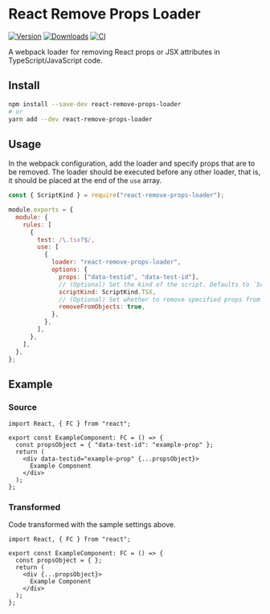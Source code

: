 # React Remove Props Loader

[![Version](https://img.shields.io/npm/v/react-remove-props-loader.svg)](https://www.npmjs.com/package/react-remove-props-loader)
[![Downloads](https://img.shields.io/npm/dt/react-remove-props-loader.svg)](https://www.npmjs.com/package/react-remove-props-loader)
[![CI](https://github.com/Mercateo/react-remove-props-loader/actions/workflows/main.yml/badge.svg?branch=master)](https://github.com/Mercateo/react-remove-props-loader/actions/workflows/main.yml?query=branch%3Amaster)

A webpack loader for removing React props or JSX attributes in TypeScript/JavaScript code.

## Install

```sh
npm install --save-dev react-remove-props-loader
# or
yarn add --dev react-remove-props-loader
```

## Usage

In the webpack configuration, add the loader and specify props that are to be removed. The loader should be executed before any other loader, that is, it should be placed at the end of the `use` array.

```js
const { ScriptKind } = require("react-remove-props-loader");

module.exports = {
  module: {
    rules: [
      {
        test: /\.tsx?$/,
        use: [
          {
            loader: "react-remove-props-loader",
            options: {
              props: ["data-testid", "data-test-id"],
              // (Optional) Set the kind of the script. Defaults to `ScriptKind.JSX`.
              scriptKind: ScriptKind.TSX,
              // (Optional) Set whether to remove specified props from objects. Defaults to `false`.
              removeFromObjects: true,
            },
          },
        ],
      },
    ],
  },
};
```

## Example

### Source

```tsx
import React, { FC } from "react";

export const ExampleComponent: FC = () => {
  const propsObject = { "data-test-id": "example-prop" };
  return (
    <div data-testid="example-prop" {...propsObject}>
      Example Component
    </div>
  );
};
```

### Transformed

Code transformed with the sample settings above.

```tsx
import React, { FC } from "react";

export const ExampleComponent: FC = () => {
  const propsObject = { };
  return (
    <div {...propsObject}>
      Example Component
    </div>
  );
};
```
